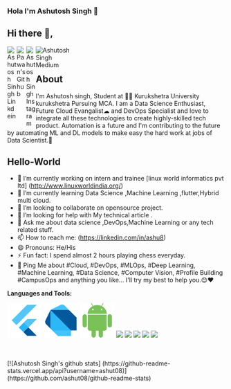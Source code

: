 ### Hola I'm Ashutosh Singh 👋

## Hi there 👋,           

<a href="https://linkedin.com/in/ashu8">
  <img align="left" alt="Ashutosh Singh Linkdein" width="22px" src="https://cdn.jsdelivr.net/npm/simple-icons@v3/icons/linkedin.svg" />
</a>
<a href="https://github.com/ashut08">
  <img align="left" alt="Pawan's Github" width="22px" src="https://cdn.jsdelivr.net/npm/simple-icons@v3/icons/github.svg" />
</a>
<a href="https://instagram.com/ashusingh.unch/">
  <img align="left" alt="Ashutosh Singh Instagram" width="22px" src="https://cdn.jsdelivr.net/npm/simple-icons@v3/icons/instagram.svg" />
</a>
<a href="https://medium.com/@ashusingh.unch8">
  <img align="left" alt="Ashutosh Singh Medium"  width="80px" src="https://miro.medium.com/max/968/1*F6SrJR7_s95r6oCF3ugMZw.png" />
</a>


<br/>
<br/>

## About
I'm Ashutosh singh, Student at 👨‍💻 Kurukshetra University kurukshetra Pursuing MCA. I am a Data Science Enthusiast, Future Cloud Evangalist☁ and DevOps Specialist and love to integrate all these technologies to create highly-skilled tech product. Automation is a future and I'm contributing to the future by automating ML and DL models to make easy the hard work at jobs of Data Scientist.🙏



## Hello-World
- 🔭 I’m currently working on intern and trainee [linux world informatics pvt ltd] (http://www.linuxworldindia.org/)
- 🌱 I’m currently learning Data Science ,Machine Learning ,flutter,Hybrid multi cloud.
- 👯 I’m looking to collaborate on opensource project.
- 🤔 I’m looking for help with My technical article .
- 💬 Ask me about data science ,DevOps,Machine Learning or any tech related stuff.
- 📫 How to reach me: (https://linkedin.com/in/ashu8) 
- 😄 Pronouns: He/His
- ⚡ Fun fact: I spend almost 2 hours playing chess everyday.
- 💬 Ping Me about #Cloud, #DevOps, #MLOps, #Deep Learning, #Machine Learning, #Data Science, #Computer Vision, #Profile Building #CampusOps and anything you like... I'll try my best to help you.😊❤



**Languages and Tools:**  

<code><img height="80" src="https://raw.githubusercontent.com/github/explore/80688e429a7d4ef2fca1e82350fe8e3517d3494d/topics/flutter/flutter.png"></code>
<code><img height="80" src="https://raw.githubusercontent.com/github/explore/80688e429a7d4ef2fca1e82350fe8e3517d3494d/topics/dart/dart.png"></code>
<code><img height="80" src="https://raw.githubusercontent.com/github/explore/80688e429a7d4ef2fca1e82350fe8e3517d3494d/topics/android/android.png"></code>
<code><img height="80" src="https://upload.wikimedia.org/wikipedia/commons/c/c3/Python-logo-notext.svg"></code>
<code><img height="80" src="https://mms.businesswire.com/media/20200226005514/en/719420/23/Red_Hat_new_BW.jpg"></code>
<code><img height="80" src="https://www.docker.com/sites/default/files/d8/2019-07/vertical-logo-monochromatic.png"></code> 
<code><img height="80" src="https://d3pmluylahx1gi.cloudfront.net/wp-content/uploads/2019/08/04212458/Nub8-What-is-Devops.png"></code> 
<code><img height="80" src="https://miro.medium.com/max/730/1*WCsqMt85nMP0DvYv0JnkOA.png"></code> 

<br/>
<br/>
[![Ashutosh Singh's github stats] (https://github-readme-stats.vercel.app/api?username=ashut08)] (https://github.com/ashut08/github-readme-stats)

